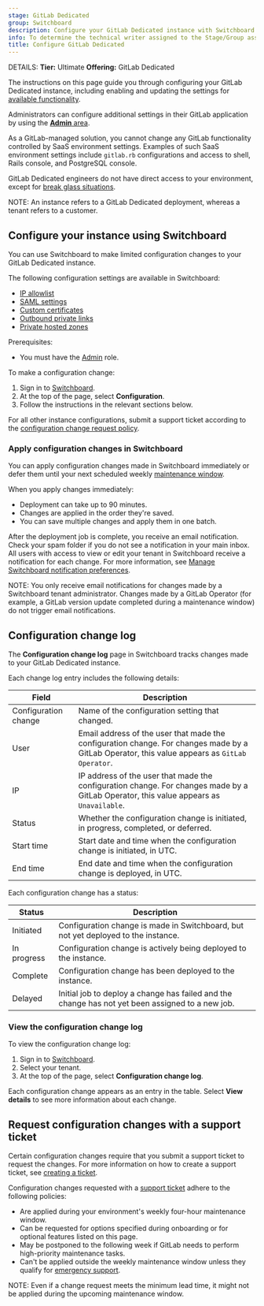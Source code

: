 ```yaml
---
stage: GitLab Dedicated
group: Switchboard
description: Configure your GitLab Dedicated instance with Switchboard.
info: To determine the technical writer assigned to the Stage/Group associated with this page, see https://handbook.gitlab.com/handbook/product/ux/technical-writing/#assignments
title: Configure GitLab Dedicated
---
```


DETAILS:
**Tier:** Ultimate
**Offering:** GitLab Dedicated

The instructions on this page guide you through configuring your GitLab Dedicated instance, including enabling and updating the settings for [available functionality](../../../subscriptions/gitlab_dedicated/_index.md#available-features).

Administrators can configure additional settings in their GitLab application by using the [**Admin** area](../../admin_area.md).

As a GitLab-managed solution, you cannot change any GitLab functionality controlled by SaaS environment settings. Examples of such SaaS environment settings include `gitlab.rb` configurations and access to shell, Rails console, and PostgreSQL console.

GitLab Dedicated engineers do not have direct access to your environment, except for [break glass situations](../../../subscriptions/gitlab_dedicated/_index.md#access-controls).

NOTE:
An instance refers to a GitLab Dedicated deployment, whereas a tenant refers to a customer.

## Configure your instance using Switchboard

You can use Switchboard to make limited configuration changes to your GitLab Dedicated instance.

The following configuration settings are available in Switchboard:

- [IP allowlist](../configure_instance/network_security.md#ip-allowlist)
- [SAML settings](../configure_instance/saml.md)
- [Custom certificates](../configure_instance/network_security.md#custom-certificates)
- [Outbound private links](../configure_instance/network_security.md#outbound-private-link)
- [Private hosted zones](../configure_instance/network_security.md#private-hosted-zones)

Prerequisites:

- You must have the [Admin](../configure_instance/users_notifications.md#add-switchboard-users) role.

To make a configuration change:

1. Sign in to [Switchboard](https://console.gitlab-dedicated.com/).
1. At the top of the page, select **Configuration**.
1. Follow the instructions in the relevant sections below.

For all other instance configurations, submit a support ticket according to the
[configuration change request policy](_index.md#request-configuration-changes-with-a-support-ticket).

### Apply configuration changes in Switchboard

You can apply configuration changes made in Switchboard immediately or defer them until your next scheduled weekly [maintenance window](../../dedicated/maintenance.md#maintenance-windows).

When you apply changes immediately:

- Deployment can take up to 90 minutes.
- Changes are applied in the order they're saved.
- You can save multiple changes and apply them in one batch.

After the deployment job is complete, you receive an email notification. Check your spam folder if you do not see a notification in your main inbox.
All users with access to view or edit your tenant in Switchboard receive a notification for each change. For more information, see [Manage Switchboard notification preferences](../configure_instance/users_notifications.md#manage-notification-preferences).

NOTE:
You only receive email notifications for changes made by a Switchboard tenant administrator. Changes made by a GitLab Operator (for example, a GitLab version update completed during a maintenance window) do not trigger email notifications.

## Configuration change log

The **Configuration change log** page in Switchboard tracks changes made to your GitLab Dedicated instance.

Each change log entry includes the following details:

| Field                | Description                                                                                                                                   |
|----------------------|-----------------------------------------------------------------------------------------------------------------------------------------------|
| Configuration change | Name of the configuration setting that changed.                                                                                               |
| User                 | Email address of the user that made the configuration change. For changes made by a GitLab Operator, this value appears as `GitLab Operator`. |
| IP                   | IP address of the user that made the configuration change. For changes made by a GitLab Operator, this value appears as `Unavailable`.        |
| Status               | Whether the configuration change is initiated, in progress, completed, or deferred.                                                           |
| Start time           | Start date and time when the configuration change is initiated, in UTC.                                                                       |
| End time             | End date and time when the configuration change is deployed, in UTC.                                                                          |

Each configuration change has a status:

| Status | Description |
|---|---|
| Initiated | Configuration change is made in Switchboard, but not yet deployed to the instance. |
| In progress | Configuration change is actively being deployed to the instance. |
| Complete | Configuration change has been deployed to the instance. |
| Delayed | Initial job to deploy a change has failed and the change has not yet been assigned to a new job. |

### View the configuration change log

To view the configuration change log:

1. Sign in to [Switchboard](https://console.gitlab-dedicated.com/).
1. Select your tenant.
1. At the top of the page, select **Configuration change log**.

Each configuration change appears as an entry in the table. Select **View details** to see more information about each change.

## Request configuration changes with a support ticket

Certain configuration changes require that you submit a support ticket to request the changes. For more information on how to create a support ticket, see [creating a ticket](https://about.gitlab.com/support/portal/#creating-a-ticket).

Configuration changes requested with a [support ticket](https://support.gitlab.com/hc/en-us/requests/new?ticket_form_id=4414917877650) adhere to the following policies:

- Are applied during your environment's weekly four-hour maintenance window.
- Can be requested for options specified during onboarding or for optional features listed on this page.
- May be postponed to the following week if GitLab needs to perform high-priority maintenance tasks.
- Can't be applied outside the weekly maintenance window unless they qualify for [emergency support](https://about.gitlab.com/support/#how-to-engage-emergency-support).

NOTE:
Even if a change request meets the minimum lead time, it might not be applied during the upcoming maintenance window.

